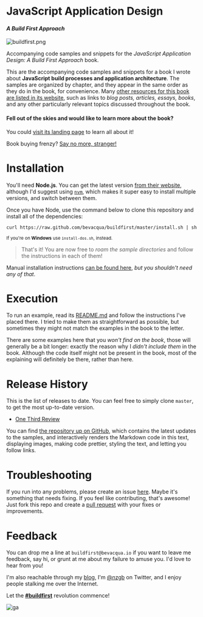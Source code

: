 # JavaScript Application Design
#### _A Build First Approach_

![buildfirst.png][1]

Accompanying code samples and snippets for the _JavaScript Application Design: A Build First Approach_ book.

This are the accompanying code samples and snippets for a book I wrote about **JavaScript build processes and application architecture**. The samples are organized by chapter, and they appear in the same order as they do in the book, for convenience. Many [other resources for this book are listed in its website][2], such as links to _blog posts, articles, essays, books_, and any other particularly relevant topics discussed throughout the book.

#### Fell out of the skies and would like to learn more about the book?

You could [visit its landing page][3] to learn all about it!

Book buying frenzy? [Say no more, stranger!][4]

# Installation

You'll need **Node.js**. You can get the latest version [from their website][5], although I'd suggest using [`nvm`][6], which makes it super easy to install multiple versions, and switch between them.

Once you have Node, use the command below to clone this repository and install all of the dependencies:

```shell
curl https://raw.github.com/bevacqua/buildfirst/master/install.sh | sh
```

<sub>If you're on **Windows** use `install-dos.sh`, instead.</sub>

> That's it! You are now free to _roam the sample directories_ and follow the instructions in each of them!

Manual installation instructions [can be found here][7], _but you shouldn't need any of that_.

# Execution

To run an example, read its [README.md][8] and follow the instructions I've placed there. I tried to make them as straightforward as possible, but sometimes they might not match the examples in the book to the letter.

There are some examples here that you _won't find on the book_, those will generally be a bit longer: exactly the reason why I _didn't include them_ in the book. Although the code itself might not be present in the book, most of the explaining will definitely be there, rather than here.

# Release History

This is the list of releases to date. You can feel free to simply clone `master`, to get the most up-to-date version.

- [One Third Review][9]

You can find [the repository up on GitHub][10], which contains the latest updates to the samples, and interactively renders the Markdown code in this text, displaying images, making code prettier, styling the text, and letting you follow links.

# Troubleshooting

If you run into any problems, please create an issue [here][11]. Maybe it's something that needs fixing. If you feel like contributing, that's awesome! Just fork this repo and create a [pull request][12] with your fixes or improvements.

# Feedback

You can drop me a line at `buildfirst@bevacqua.io` if you want to leave me feedback, say hi, or grunt at me about my failure to amuse you. I'd love to hear from you!

I'm also reachable through my [blog][13], I'm [@nzgb][14] on Twitter, and I enjoy people stalking me over the Internet.

Let the [**#buildfirst**][15] revolution commence!

  [1]: http://www.gravatar.com/avatar/cee019b251cf09f440b4427541e46cb8.png?s=320
  [2]: http://bevacqua.io/buildfirst/resources "#buildfirst resources"
  [3]: http://bevacqua.io/buildfirst "JavaScript Application Design: A Build First Approach"
  [4]: http://bevacqua.io/bf/book "Get the book from Manning!"
  [5]: http://nodejs.org/download/ "Node.js Downloads"
  [6]: https://github.com/creationix/nvm "Node Version Manager"
  [7]: https://github.com/bevacqua/buildfirst/blob/master/wiki/installation-manual.md "Manual Installation Instructions"
  [8]: README.md "To understand recursion, you must first understand recursion"
  [9]: https://github.com/bevacqua/buildfirst/releases/tag/v0.0.1 "Tagged v0.0.1"
  [10]: https://github.com/bevacqua/buildfirst "JavaScript Application Design Code Sample Repository"
  [11]: https://github.com/bevacqua/buildfirst/issues "JavaScript Application Design Code Sample Repository Issues"
  [12]: https://help.github.com/articles/using-pull-requests "Using Pull Requests"
  [13]: http://blog.ponyfoo.com "Pony Foo"
  [14]: https://twitter.com/nzgb "@nzgb on Twitter"
  [15]: https://twitter.com/#buildfirst "#buildfirst on Twitter"

![ga](https://ga-beacon.appspot.com/UA-35043128-6/buildfirst/readme?pixel)
